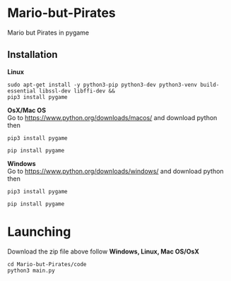 # Mario-but-Pirates
Mario but Pirates in pygame



## Installation

**Linux**
```sh-session
sudo apt-get install -y python3-pip python3-dev python3-venv build-essential libssl-dev libffi-dev && 
pip3 install pygame 
```

**OsX/Mac OS** <br/>
Go to https://www.python.org/downloads/macos/ and download python then 
```sh-session
pip3 install pygame 
```
```sh-session
pip install pygame 
```
**Windows** <br/>
Go to https://www.python.org/downloads/windows/ and download python then 
```sh-session
pip3 install pygame 
```
```sh-session
pip install pygame 
```
# Launching
Download the zip file above follow 
**Windows, Linux, Mac OS/OsX**
```sh-session
cd Mario-but-Pirates/code
python3 main.py
```
